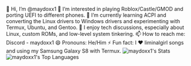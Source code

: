 👋 Hi, I’m @maydoxx1 
👀 I’m interested in playing Roblox/Castle/GMOD and porting UEFI to different phones. 
🌱 I’m currently learning ACPI and converting the Linux drivers to Windows drivers and experimenting with Termux, Ubuntu, and Gentoo. 
💞️ I enjoy tech discussions, especially about Linux, custom ROMs, and low-level system tinkering. 
📫 How to reach me: Discord - maydoxx1 
😄 Pronouns: He/Him 
⚡ Fun fact: I ❤️ liminalgirl songs and using my Samsung Galaxy S8 with Termux.
![maydoxx1's Stats](https://github-readme-stats.vercel.app/api?username=maydoxx1&theme=tokyonight&show_icons=true&hide_border=false&count_private=true)
![maydoxx1's Top Languages](https://github-readme-stats.vercel.app/api/top-langs/?username=maydoxx1&theme=tokyonight&show_icons=true&hide_border=false&layout=compact)
